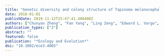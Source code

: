 ```yaml
---
title: "Genetic diversity and colony structure of Tapinoma melanocephalum on the islands and mainland of South China"
date: 2018-01-01
publishDate: 2019-11-12T15:47:41.408408Z
authors: ["Chunyan Zheng", "Fan Yang", "Ling Zeng", "Edward L. Vargo", "Yijuan Xu"]
publication_types: ["2"]
abstract: ""
featured: false
publication: "*Ecology and Evolution*"
doi: "10.1002/ece3.4065"
---
```


